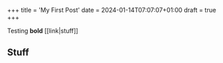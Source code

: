 
+++
title = 'My First Post'
date = 2024-01-14T07:07:07+01:00
draft = true
+++


Testing **bold** [[link|stuff]]

## Stuff